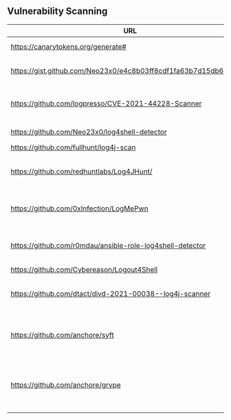 ## Vulnerability Scanning

| URL | Info |
| --- | --- |
| https://canarytokens.org/generate# | Canary Tokens |
| https://gist.github.com/Neo23x0/e4c8b03ff8cdf1fa63b7d15db6e3860b | # log4j RCE Exploitation Detection |
| https://github.com/logpresso/CVE-2021-44228-Scanner | Logpresso CVE-2021-44228 Scanner |
| https://github.com/Neo23x0/log4shell-detector | log4shell-detector |
| https://github.com/fullhunt/log4j-scan | log4j-scan |
| https://github.com/redhuntlabs/Log4JHunt/ | Log4JHunt (Canary Token Support) |
| https://github.com/0xInfection/LogMePwn | LogMePwn - Multi-protocol Scanner |
| https://github.com/r0mdau/ansible-role-log4shell-detector | ansible-role-log4shell-detector |
| https://github.com/Cybereason/Logout4Shell | Logout4Shell |
| https://github.com/dtact/divd-2021-00038--log4j-scanner | divd-2021-00038--log4j-scanner |
| https://github.com/anchore/syft | Software Bill of Materials (SBOM) Tool for containers |
| https://github.com/anchore/grype | A vulnerability scanner for container images and filesystems |
